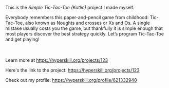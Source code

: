 This is the *Simple Tic-Tac-Toe (Kotlin)* project I made myself.


<p>Everybody remembers this paper-and-pencil game from childhood: Tic-Tac-Toe, also known as Noughts and crosses or Xs and Os. A single mistake usually costs you the game, but thankfully it is simple enough that most players discover the best strategy quickly. Let’s program Tic-Tac-Toe and get playing!</p><br/><br/>Learn more at <a href="https://hyperskill.org/projects/123?utm_source=ide&utm_medium=ide&utm_campaign=ide&utm_content=project-card">https://hyperskill.org/projects/123</a>

Here's the link to the project: https://hyperskill.org/projects/123

Check out my profile: https://hyperskill.org/profile/621332940